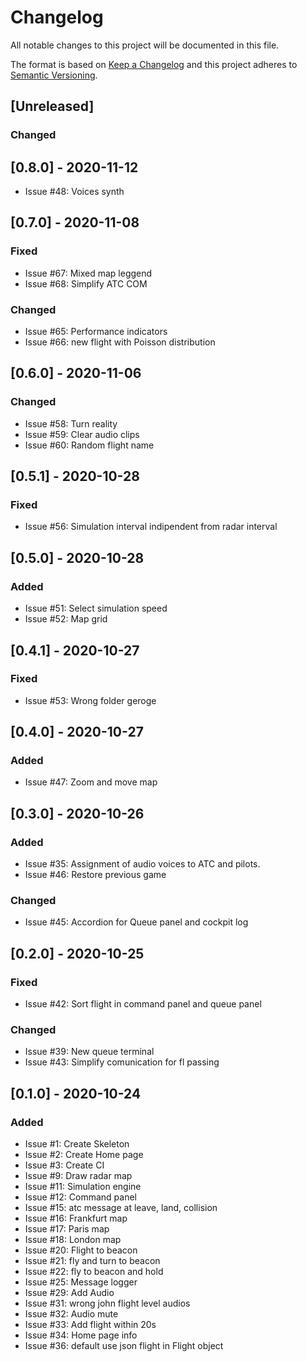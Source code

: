 # Changelog

All notable changes to this project will be documented in this file.

The format is based on [Keep a Changelog](http://keepachangelog.com/en/1.0.0/)
and this project adheres to [Semantic Versioning](http://semver.org/spec/v2.0.0.html).

## [Unreleased]

### Changed

## [0.8.0] - 2020-11-12

- Issue #48: Voices synth

## [0.7.0] - 2020-11-08

### Fixed

- Issue #67: Mixed map leggend
- Issue #68: Simplify ATC COM

### Changed

- Issue #65: Performance indicators
- Issue #66: new flight with Poisson distribution

## [0.6.0] - 2020-11-06

### Changed

- Issue #58: Turn reality
- Issue #59: Clear audio clips
- Issue #60: Random flight name

## [0.5.1] - 2020-10-28

### Fixed

- Issue #56: Simulation interval indipendent from radar interval

## [0.5.0] - 2020-10-28

### Added

- Issue #51: Select simulation speed
- Issue #52: Map grid

## [0.4.1] - 2020-10-27

### Fixed

- Issue #53: Wrong folder geroge

## [0.4.0] - 2020-10-27

### Added

- Issue #47: Zoom and move map

## [0.3.0] - 2020-10-26

### Added

- Issue #35: Assignment of audio voices to ATC and pilots.
- Issue #46: Restore previous game

### Changed

- Issue #45: Accordion for Queue panel and cockpit log

## [0.2.0] - 2020-10-25

### Fixed

- Issue #42: Sort flight in command panel and queue panel

### Changed

- Issue #39: New queue terminal
- Issue #43: Simplify comunication for fl passing

## [0.1.0] - 2020-10-24

### Added

- Issue #1: Create Skeleton
- Issue #2: Create Home page
- Issue #3: Create CI
- Issue #9: Draw radar map
- Issue #11: Simulation engine
- Issue #12: Command panel
- Issue #15: atc message at leave, land, collision
- Issue #16: Frankfurt map
- Issue #17: Paris map
- Issue #18: London map
- Issue #20: Flight to beacon
- Issue #21: fly and turn to beacon
- Issue #22: fly to beacon and hold
- Issue #25: Message logger
- Issue #29: Add Audio
- Issue #31: wrong john flight level audios
- Issue #32: Audio mute
- Issue #33: Add flight within 20s
- Issue #34: Home page info
- Issue #36: default use json flight in Flight object
